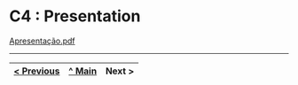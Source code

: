 # C4 : Presentation

[Apresentação.pdf](Desporto.pdf)

---  
[< Previous](c3.md) | [^ Main](https://github.com/exemploTrabalho/report) | Next >
:--- | :---: | ---: 
